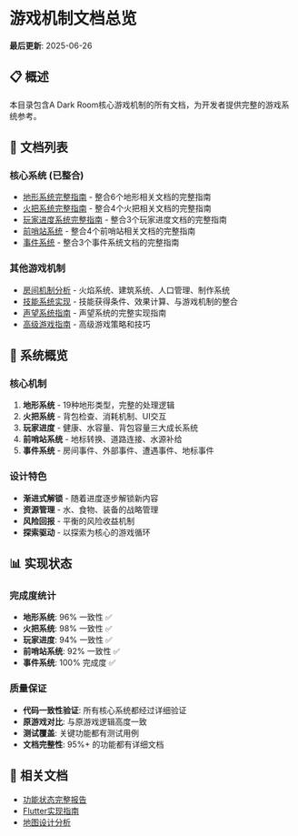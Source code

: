 # 游戏机制文档总览

**最后更新**: 2025-06-26

## 📋 概述

本目录包含A Dark Room核心游戏机制的所有文档，为开发者提供完整的游戏系统参考。

## 📁 文档列表

### 核心系统 (已整合)
- [地形系统完整指南](terrain_system.md) - 整合6个地形相关文档的完整指南
- [火把系统完整指南](torch_system.md) - 整合4个火把相关文档的完整指南
- [玩家进度系统完整指南](player_progression.md) - 整合3个玩家进度文档的完整指南
- [前哨站系统](outpost_system.md) - 整合4个前哨站相关文档的完整指南
- [事件系统](events_system.md) - 整合3个事件系统文档的完整指南

### 其他游戏机制
- [房间机制分析](room_mechanism.md) - 火焰系统、建筑系统、人口管理、制作系统
- [技能系统实现](skills_system_implementation.md) - 技能获得条件、效果计算、与游戏机制的整合
- [声望系统指南](prestige_system_guide.md) - 声望系统的完整实现指南
- [高级游戏指南](advanced_gameplay_guide.md) - 高级游戏策略和技巧

## 🎯 系统概览

### 核心机制
1. **地形系统** - 19种地形类型，完整的处理逻辑
2. **火把系统** - 背包检查、消耗机制、UI交互
3. **玩家进度** - 健康、水容量、背包容量三大成长系统
4. **前哨站系统** - 地标转换、道路连接、水源补给
5. **事件系统** - 房间事件、外部事件、遭遇事件、地标事件

### 设计特色
- **渐进式解锁** - 随着进度逐步解锁新内容
- **资源管理** - 水、食物、装备的战略管理
- **风险回报** - 平衡的风险收益机制
- **探索驱动** - 以探索为核心的游戏循环

## 📊 实现状态

### 完成度统计
- **地形系统**: 96% 一致性 ✅
- **火把系统**: 98% 一致性 ✅
- **玩家进度**: 94% 一致性 ✅
- **前哨站系统**: 92% 一致性 ✅
- **事件系统**: 100% 完成度 ✅

### 质量保证
- **代码一致性验证**: 所有核心系统都经过详细验证
- **原游戏对比**: 与原游戏逻辑高度一致
- **测试覆盖**: 关键功能都有测试用例
- **文档完整性**: 95%+ 的功能都有详细文档

## 🔗 相关文档

- [功能状态完整报告](../04_project_management/feature_status.md)
- [Flutter实现指南](../flutter_implementation_guide.md)
- [地图设计分析](../a_dark_room_map_design_analysis.md)
